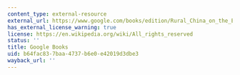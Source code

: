 ```yaml
---
content_type: external-resource
external_url: https://www.google.com/books/edition/Rural_China_on_the_Eve_of_Revolution/xo4ODgAAQBAJ?hl=en&gbpv=1
has_external_license_warning: true
license: https://en.wikipedia.org/wiki/All_rights_reserved
status: ''
title: Google Books
uid: b64fac83-7baa-4737-b6e0-e42019d3dbe3
wayback_url: ''
---
```

